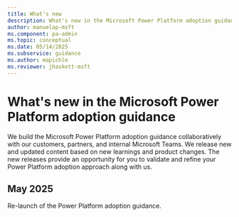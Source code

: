 ```yaml
---
title: What's new
description: What's new in the Microsoft Power Platform adoption guidance
author: manuelap-msft
ms.component: pa-admin
ms.topic: conceptual
ms.date: 05/14/2025
ms.subservice: guidance
ms.author: mapichle
ms.reviewer: jhaskett-msft
---
```


# What's new in the Microsoft Power Platform adoption guidance

We build the Microsoft Power Platform adoption guidance collaboratively with our customers, partners, and internal Microsoft Teams. We release new and updated content based on new learnings and product changes. The new releases provide an opportunity for you to validate and refine your Power Platform adoption approach along with us.

## May 2025

Re-launch of the Power Platform adoption guidance. 
